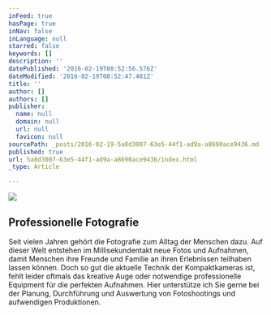 ```yaml
---
inFeed: true
hasPage: true
inNav: false
inLanguage: null
starred: false
keywords: []
description: ''
datePublished: '2016-02-19T08:52:56.576Z'
dateModified: '2016-02-19T08:52:47.481Z'
title: ''
author: []
authors: []
publisher:
  name: null
  domain: null
  url: null
  favicon: null
sourcePath: _posts/2016-02-19-5a8d3007-63e5-44f1-ad9a-a8690ace9436.md
published: true
url: 5a8d3007-63e5-44f1-ad9a-a8690ace9436/index.html
_type: Article

---
```

![](https://the-grid-user-content.s3-us-west-2.amazonaws.com/0995a7db-e4b0-4988-a8db-8fe3275d6e85.jpg)

## Professionelle Fotografie

Seit vielen Jahren gehört die Fotografie zum Alltag der Menschen dazu. Auf dieser Welt entstehen im Millisekundentakt neue Fotos und Aufnahmen, damit Menschen ihre Freunde und Familie an ihren Erlebnissen teilhaben lassen können. Doch so gut die aktuelle Technik der Kompaktkameras ist, fehlt leider oftmals das kreative Auge oder notwendige professionelle Equipment für die perfekten Aufnahmen. Hier unterstütze ich Sie gerne bei der Planung, Durchführung und Auswertung von Fotoshootings und aufwendigen Produktionen.